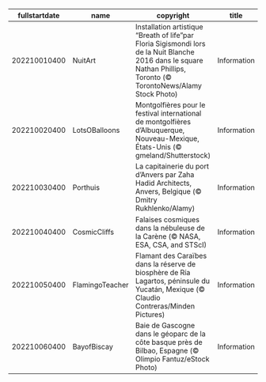 |fullstartdate|name|copyright|title|image|
|--|--|--|--|--|
202210010400|NuitArt|Installation artistique “Breath of life”par Floria Sigismondi lors de la Nuit Blanche 2016 dans le square Nathan  Phillips, Toronto (© TorontoNews/Alamy Stock Photo)|Information|![](/fr-CA/2022/10/202210010400NuitArt.jpg)|
202210020400|LotsOBalloons|Montgolfières pour le festival international de montgolfières d’Albuquerque, Nouveau-Mexique, États-Unis (© gmeland/Shutterstock)|Information|![](/fr-CA/2022/10/202210020400LotsOBalloons.jpg)|
202210030400|Porthuis|La capitainerie du port d’Anvers par Zaha Hadid Architects, Anvers, Belgique (© Dmitry Rukhlenko/Alamy)|Information|![](/fr-CA/2022/10/202210030400Porthuis.jpg)|
202210040400|CosmicCliffs|Falaises cosmiques dans la nébuleuse de la Carène (© NASA, ESA, CSA, and STScI)|Information|![](/fr-CA/2022/10/202210040400CosmicCliffs.jpg)|
202210050400|FlamingoTeacher|Flamant des Caraïbes dans la réserve de biosphère de Ría Lagartos, péninsule du Yucatán, Mexique (© Claudio Contreras/Minden Pictures)|Information|![](/fr-CA/2022/10/202210050400FlamingoTeacher.jpg)|
202210060400|BayofBiscay|Baie de Gascogne dans le géoparc de la côte basque près de Bilbao, Espagne (© Olimpio Fantuz/eStock Photo)|Information|![](/fr-CA/2022/10/202210060400BayofBiscay.jpg)|
